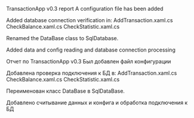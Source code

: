TransactionApp v0.3 report
A configuration file has been added

Added database connection verification in:
AddTransaction.xaml.cs
CheckBalance.xaml.cs
CheckStatistic.xaml.cs

Renamed the DataBase class to SqlDatabase.

Added data and config reading and database connection processing

Отчет по TransactionApp v0.3
Был добавлен файл конфигурации 

Добавлена проверка подключения к БД в:
AddTransaction.xaml.cs
CheckBalance.xaml.cs
CheckStatistic.xaml.cs

Переименован класс DataBase в SqlDataBase.

Добавлено считывание данных и конфига и обработка подключения к БД